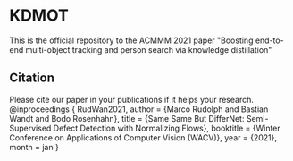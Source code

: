 # KDMOT
This is the official repository to the ACMMM 2021 paper "Boosting end-to-end multi-object tracking and person search via knowledge distillation"

## Citation
Please cite our paper in your publications if it helps your research.
@inproceedings { RudWan2021,
author = {Marco Rudolph and Bastian Wandt and Bodo Rosenhahn},
title = {Same Same But DifferNet: Semi-Supervised Defect Detection with Normalizing Flows},
booktitle = {Winter Conference on Applications of Computer Vision (WACV)},
year = {2021},
month = jan
}
